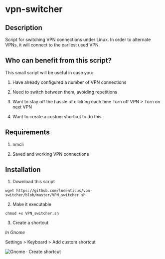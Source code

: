 # vpn-switcher

## Description

Script for switching VPN connections under Linux. In order to alternate VPNs, it will connect to the earliest used VPN. 


## Who can benefit from this script?

This small script will be useful in case you:
 
1. Have already configured a number of VPN connections

2. Need to switch between them, avoiding repetitions

3. Want to  stay off the hassle of clicking each time Turn off VPN > Turn on next VPN

4. Want to create a custom shortcut to do this



## Requirements

1. nmcli

2. Saved and working VPN connections


## Installation

1. Download this script

````
wget https://github.com/ludenticus/vpn-switcher/blob/master/VPN_switcher.sh
````

2. Make it executable

````
chmod +x VPN_switcher.sh
````

3. Create a shortcut

  *In Gnome*
  
  Settings > Keyboard > Add custom shortcut

![Gnome · Create shortcut](https://github.com/ludenticus/vpn-switcher/blob/master/Gnome_Shortcut.jpg)
